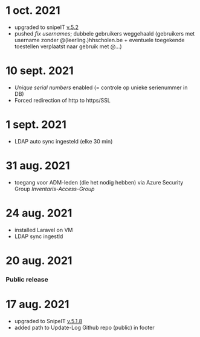 # 1 oct. 2021
- upgraded to snipeIT [v.5.2](https://github.com/snipe/snipe-it/releases/tag/v5.2.0)
- pushed _fix usernames_; dubbele gebruikers weggehaald (gebruikers met username zonder @(leerling.)hhscholen.be + eventuele toegekende toestellen verplaatst naar gebruik met @...)

# 10 sept. 2021
- _Unique serial numbers_ enabled (= controle op unieke serienummer in DB)
- Forced redirection of http to https/SSL

# 1 sept. 2021
- LDAP auto sync ingesteld (elke 30 min)

# 31 aug. 2021
- toegang voor ADM-leden (die het nodig hebben) via Azure Security Group *Inventaris-Access-Group*

# 24 aug. 2021
- installed Laravel on VM
- LDAP sync ingestld
# 20 aug. 2021
### Public release

# 17 aug. 2021
- upgraded to SnipeIT [v.5.1.8](https://github.com/snipe/snipe-it/releases/tag/v5.1.8)
- added path to Update-Log Github repo (public) in footer